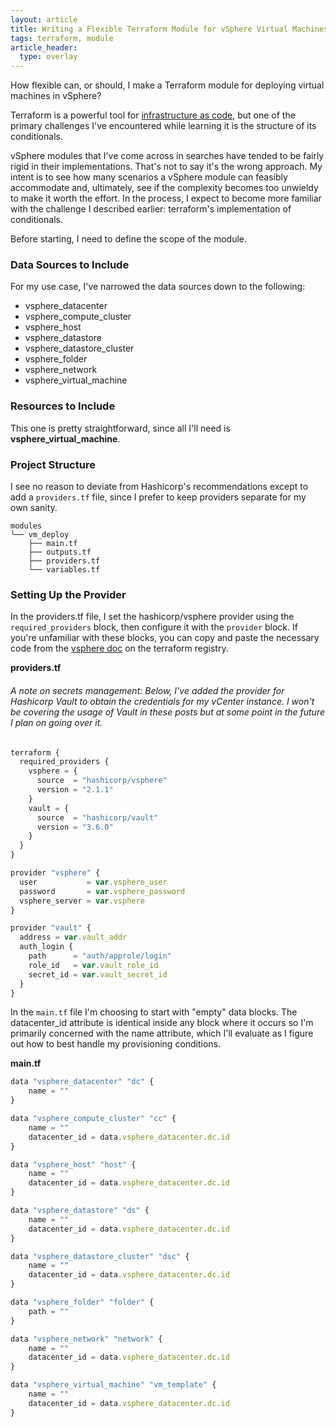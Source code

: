 ```yaml
---
layout: article
title: Writing a Flexible Terraform Module for vSphere Virtual Machines - Pt 1
tags: terraform, module
article_header:
  type: overlay
---
```


How flexible can, or should, I make a Terraform module for deploying virtual machines in vSphere?

<!--more-->

Terraform is a powerful tool for [infrastructure as code](https://en.wikipedia.org/wiki/Infrastructure_as_code), but one  of the primary challenges I've encountered while learning it is the structure of its conditionals.

vSphere modules that I've come across in searches have tended to be fairly rigid in their implementations. That's not to say it's the wrong approach. My intent is to see how many scenarios a vSphere module can feasibly accommodate and, ultimately, see if the complexity becomes too unwieldy to make it worth the effort. In the process, I expect to become more familiar with the challenge I described earlier: terraform's implementation of conditionals.

Before starting, I need to define the scope of the module.

### Data Sources to Include

For my use case, I've narrowed the data sources down to the following:

- vsphere_datacenter
- vsphere_compute_cluster
- vsphere_host
- vsphere_datastore
- vsphere_datastore_cluster
- vsphere_folder
- vsphere_network
- vsphere_virtual_machine

### Resources to Include

This one is pretty straightforward, since all I'll need is **vsphere_virtual_machine**.

### Project Structure

I see no reason to deviate from Hashicorp's recommendations except to add a ``providers.tf`` file, since I prefer to keep providers separate for my own sanity.

```
modules
└── vm_deploy
    ├── main.tf
    ├── outputs.tf
    ├── providers.tf
    └── variables.tf    
```

### Setting Up the Provider

In the providers.tf file, I set the hashicorp/vsphere provider using the ``required_providers`` block, then configure it with the ``provider`` block. If you're unfamiliar with these blocks, you can copy and paste the necessary code from the [vsphere doc](https://registry.terraform.io/providers/hashicorp/vsphere/latest) on the terraform registry.

**providers.tf**  
###### *A note on secrets management: Below, I've added the provider for Hashicorp Vault to obtain the credentials for my vCenter instance. I won't be covering the usage of Vault in these posts but at some point in the future I plan on going over it.*


```javascript
terraform {
  required_providers {
    vsphere = {
      source  = "hashicorp/vsphere"
      version = "2.1.1"
    }
    vault = {
      source  = "hashicorp/vault"
      version = "3.6.0"
    }
  }
}

provider "vsphere" {
  user           = var.vsphere_user
  password       = var.vsphere_password
  vsphere_server = var.vsphere
}

provider "vault" {
  address = var.vault_addr
  auth_login {
    path      = "auth/approle/login"
    role_id   = var.vault_role_id
    secret_id = var.vault_secret_id
  }
}
```

In the ``main.tf`` file I'm choosing to start with "empty" data blocks. The datacenter_id attribute is identical inside any block where it occurs so I'm primarily concerned with the name attribute, which I'll evaluate as I figure out how to best handle my provisioning conditions.

**main.tf**

```javascript
data "vsphere_datacenter" "dc" {
    name = ""
}

data "vsphere_compute_cluster" "cc" {
    name = ""
    datacenter_id = data.vsphere_datacenter.dc.id
}

data "vsphere_host" "host" {
    name = ""
    datacenter_id = data.vsphere_datacenter.dc.id
}

data "vsphere_datastore" "ds" {
    name = ""
    datacenter_id = data.vsphere_datacenter.dc.id
}

data "vsphere_datastore_cluster" "dsc" {
    name = ""
    datacenter_id = data.vsphere_datacenter.dc.id
}

data "vsphere_folder" "folder" {
    path = ""
}

data "vsphere_network" "network" {
    name = ""
    datacenter_id = data.vsphere_datacenter.dc.id
}

data "vsphere_virtual_machine" "vm_template" {
    name = ""
    datacenter_id = data.vsphere_datacenter.dc.id
}
```

